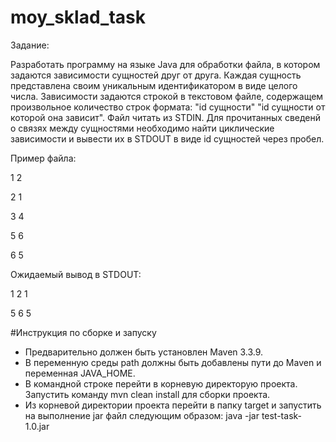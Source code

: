 # moy_sklad_task
Задание​:

Разработать программу на языке Java для обработки файла, в котором задаются
зависимости сущностей друг от друга. Каждая сущность представлена своим
уникальным идентификатором в виде целого числа. Зависимости задаются
строкой в текстовом файле, содержащем произвольное количество строк формата:
"id сущности" "id сущности от которой она зависит". Файл читать из STDIN. Для
прочитанных сведенй о связях между сущностями необходимо найти циклические
зависимости и вывести их в STDOUT в виде id сущностей через пробел.

Пример файла​:

1 2

2 1

3 4

5 6

6 5

Ожидаемый вывод в STDOUT:​

1 2 1

5 6 5

#Инструкция по сборке и запуску
* Предварительно должен быть установлен Maven 3.3.9.
* В переменную среды path должны быть добавлены пути до Maven и переменная JAVA_HOME.
* В командной строке перейти в корневую директорую проекта. Запустить команду mvn clean install для сборки проекта.
* Из корневой директории проекта перейти в папку target и запустить на выполнение jar файл следующим образом: java -jar test-task-1.0.jar

